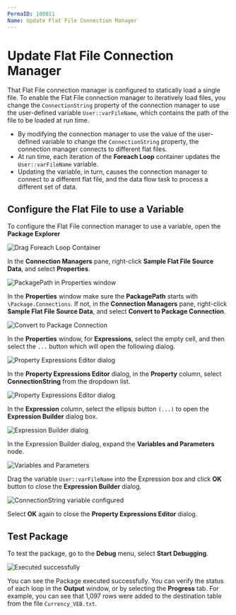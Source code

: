 ```yaml
---
PermaID: 100011
Name: Update Flat File Connection Manager
---
```


# Update Flat File Connection Manager

That Flat File connection manager is configured to statically load a single file. To enable the Flat File connection manager to iteratively load files, you change the `ConnectionString` property of the connection manager to use the user-defined variable `User::varFileName`, which contains the path of the file to be loaded at run time.

 - By modifying the connection manager to use the value of the user-defined variable to change the `ConnectionString` property, the connection manager connects to different flat files. 
 - At run time, each iteration of the **Foreach Loop** container updates the `User::varFileName` variable. 
 - Updating the variable, in turn, causes the connection manager to connect to a different flat file, and the data flow task to process a different set of data.

## Configure the Flat File to use a Variable

To configure the Flat File connection manager to use a variable, open the **Package Explorer**

<img src="images/update-flat-file-connection-manager-1.png" alt="Drag Foreach Loop Container">

In the **Connection Managers** pane, right-click **Sample Flat File Source Data**, and select **Properties**.

<img src="images/update-flat-file-connection-manager-2.png" alt="PackagePath in Properties window">

In the **Properties** window make sure the **PackagePath** starts with `\Package.Connections`. If not, in the **Connection Managers** pane, right-click **Sample Flat File Source Data**, and select **Convert to Package Connection**.

<img src="images/update-flat-file-connection-manager-6.png" alt="Convert to Package Connection">

In the **Properties** window, for **Expressions**, select the empty cell, and then select the `...` button which will open the following dialog.

<img src="images/update-flat-file-connection-manager-3.png" alt="Property Expressions Editor dialog">

In the **Property Expressions Editor** dialog, in the **Property** column, select **ConnectionString** from the dropdown list.

<img src="images/update-flat-file-connection-manager-4.png" alt="Property Expressions Editor dialog">

In the **Expression** column, select the ellipsis button `(...)` to open the **Expression Builder** dialog box.

<img src="images/update-flat-file-connection-manager-5.png" alt="Expression Builder dialog">

In the Expression Builder dialog, expand the **Variables and Parameters** node.

<img src="images/update-flat-file-connection-manager-7.png" alt="Variables and Parameters">

Drag the variable `User::varFileName` into the Expression box and click **OK** button to close the **Expression Builder** dialog.

<img src="images/update-flat-file-connection-manager-8.png" alt="ConnectionString variable configured">

Select **OK** again to close the **Property Expressions Editor** dialog.

## Test Package

To test the package, go to the **Debug** menu, select **Start Debugging**.

<img src="images/update-flat-file-connection-manager-9.png" alt="Executed successfully">

You can see the Package executed successfully. You can verify the status of each loop in the **Output** window, or by selecting the **Progress** tab. For example, you can see that 1,097 rows were added to the destination table from the file `Currency_VEB.txt`.

 